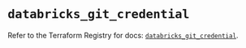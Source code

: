 # `databricks_git_credential`

Refer to the Terraform Registry for docs: [`databricks_git_credential`](https://registry.terraform.io/providers/databricks/databricks/1.57.0/docs/resources/git_credential).
